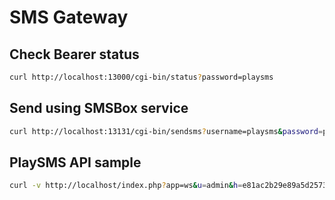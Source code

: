 # SMS Gateway

## Check Bearer status

```bash
curl http://localhost:13000/cgi-bin/status?password=playsms
```

## Send using SMSBox service

```bash
curl http://localhost:13131/cgi-bin/sendsms?username=playsms&password=playsms&to=234xxxxxxxxxx3&text=Hello+world
```

## PlaySMS API sample

```bash
curl -v http://localhost/index.php?app=ws&u=admin&h=e81ac2b29e89a5d2573fc985691712a6&op=pv&to=234xxxxxxxxxx3&msg=test+only
```


